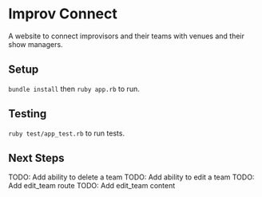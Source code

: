 # Improv Connect
A website to connect improvisors and their teams with venues and their show managers. 

## Setup
`bundle install` then `ruby app.rb` to run.

## Testing
`ruby test/app_test.rb` to run tests.

## Next Steps
TODO: Add ability to delete a team
TODO: Add ability to edit a team
TODO: Add edit_team route
TODO: Add edit_team content